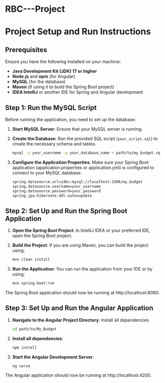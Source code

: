 # RBC---Project

# Project Setup and Run Instructions

## Prerequisites

Ensure you have the following installed on your machine:

- **Java Development Kit (JDK) 17 or higher**
- **Node.js** and **npm** (for Angular)
- **MySQL** (for the database)
- **Maven** (if using it to build the Spring Boot project)
- **IDEA IntelliJ** or another IDE for Spring and Angular development

## Step 1: Run the MySQL Script

Before running the application, you need to set up the database:

1. **Start MySQL Server**: Ensure that your MySQL server is running.
2. **Create the Database**: Run the provided SQL script (`your_script.sql`) to create the necessary schema and tables.

   ```bash
   mysql -u your_username -p your_database_name < path/to/my_budget.sql
3. **Configure the Application Properties**: Make sure your Spring Boot application (application.properties or application.yml) is configured to connect to your MySQL database.

    ```bash
    spring.datasource.url=jdbc:mysql://localhost:3306/my_budget
    spring.datasource.username=your_username
    spring.datasource.password=your_password
    spring.jpa.hibernate.ddl-auto=update
## Step 2: Set Up and Run the Spring Boot Application
1. **Open the Spring Boot Project**: In IntelliJ IDEA or your preferred IDE, open the Spring Boot project.
2. **Build the Project**: If you are using Maven, you can build the project using:
    
    ```bash
    mvn clean install
3. **Run the Application**: You can run the application from your IDE or by using:
    
    ```bash
    mvn spring-boot:run
The Spring Boot application should now be running at http://localhost:8080.

## Step 3: Set Up and Run the Angular Application
1. **Navigate to the Angular Project Directory**: Install all dependencies
    
    ```bash
    cd path/to/My_Budget
2. **Install all dependencies**:
    
    ```bash
    npm install
3. **Start the Angular Development Server**:
    
    ```bash
    ng serve
The Angular application should now be running at http://localhost:4200.
